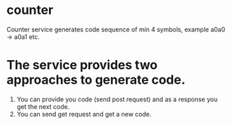 # counter
Counter service generates code sequence of min 4 symbols, example a0a0 -> a0a1 etc.

# The service provides two approaches to generate code.
 1. You can provide you code (send post request) and as a response you get the next code.
 2. You can send get request and get a new code. 
